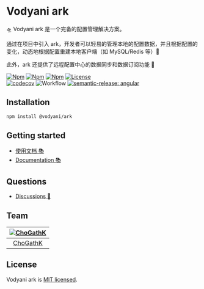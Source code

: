 # Vodyani ark

🛸  Vodyani ark 是一个完备的配置管理解决方案。

通过在项目中引入 ark，开发者可以轻易的管理本地的配置数据，并且根据配置的变化，动态地根据配置重建本地客户端（如 MySQL/Redis 等）🤩

此外，ark 还提供了远程配置中心的数据同步和数据订阅功能 🎉

[![Npm](https://img.shields.io/npm/v/@vodyani/ark/latest.svg)](https://www.npmjs.com/package/@vodyani/ark)
[![Npm](https://img.shields.io/npm/v/@vodyani/ark/beta.svg)](https://www.npmjs.com/package/@vodyani/ark)
[![Npm](https://img.shields.io/npm/dm/@vodyani/ark)](https://www.npmjs.com/package/@vodyani/ark)
[![License](https://img.shields.io/github/license/vodyani/ark)](LICENSE)
<br>
[![codecov](https://codecov.io/gh/vodyani/ark/branch/master/graph/badge.svg?token=3L3398C2KW)](https://codecov.io/gh/vodyani/ark)
![Workflow](https://github.com/vodyani/ark/actions/workflows/release.yml/badge.svg)
[![semantic-release: angular](https://img.shields.io/badge/semantic--release-angular-e10079?logo=semantic-release)](https://github.com/semantic-release/semantic-release)

## Installation

```sh
npm install @vodyani/ark
```

## Getting started

- [使用文档 📚](https://vodyani.vercel.app/docs/advanced/ark)
- [Documentation 📚](https://vodyani.vercel.app/en/docs/advanced/ark)

## Questions

- [Discussions 🧐](https://github.com/vodyani/ark/discussions)

## Team

|[![ChoGathK](https://github.com/chogathK.png?size=100)](https://github.com/chogathK)|
|:-:|
|[ChoGathK](https://github.com/chogathK)|

## License

Vodyani ark is [MIT licensed](LICENSE).
